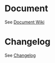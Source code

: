 # Document

See [Document Wiki](https://gitlab-u3d.internal.unity.cn/dongjun.huang/fernrender/-/wikis/home)

# Changelog

See [Changelog](CHANGELOG.md)
